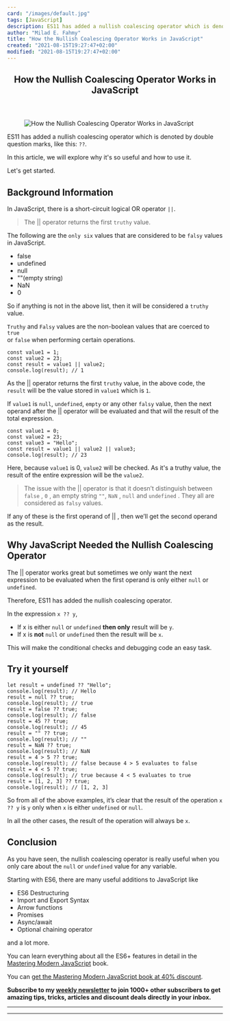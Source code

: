 ```yaml
---
card: "/images/default.jpg"
tags: [JavaScript]
description: ES11 has added a nullish coalescing operator which is denoted
author: "Milad E. Fahmy"
title: "How the Nullish Coalescing Operator Works in JavaScript"
created: "2021-08-15T19:27:47+02:00"
modified: "2021-08-15T19:27:47+02:00"
---
```

<div class="site-wrapper">
<main id="site-main" class="site-main outer">
<div class="inner">
<article class="post-full post tag-javascript tag-react ">
<header class="post-full-header">
<h1 class="post-full-title">How the Nullish Coalescing Operator Works in JavaScript</h1>
</header>
<figure class="post-full-image">
<picture>
<source media="(max-width: 700px)" sizes="1px" srcset="data:image/gif;base64,R0lGODlhAQABAIAAAAAAAP///yH5BAEAAAAALAAAAAABAAEAAAIBRAA7 1w">
<source media="(min-width: 701px)" sizes="(max-width: 800px) 400px,
(max-width: 1170px) 700px,
1400px" srcset="/news/content/images/size/w300/2020/12/nullish-2.jpeg 300w,
/news/content/images/size/w600/2020/12/nullish-2.jpeg 600w,
/news/content/images/size/w1000/2020/12/nullish-2.jpeg 1000w,
/news/content/images/size/w2000/2020/12/nullish-2.jpeg 2000w">
<img onerror="this.style.display='none'" src="/news/content/images/size/w2000/2020/12/nullish-2.jpeg" alt="How the Nullish Coalescing Operator Works in JavaScript">
</picture>
</figure>
<section class="post-full-content">
<div class="post-content">
<p>ES11 has added a nullish coalescing operator which is denoted by double question marks, like this: <code>??</code>. </p>
<p>In this article, we will explore why it's so useful and how to use it.</p>
<p>Let's get started.</p>
<h2 id="background-information">Background Information</h2>
<p>In JavaScript, there is a short-circuit logical OR operator <code>||</code>.</p>
<blockquote>The || operator returns the first <code>truthy</code> value.</blockquote>
<p>The following are the <code>only six</code> values that are considered to be <code>falsy</code> values in JavaScript.</p>
<ul>
<li>false</li>
<li>undefined</li>
<li>null</li>
<li>""(empty string)</li>
<li>NaN</li>
<li>0</li>
</ul>
<p>So if anything is not in the above list, then it will be considered a <code>truthy</code> value.</p>
<p><code>Truthy</code> and <code>Falsy</code> values are the non-boolean values that are coerced to <code>true</code> <br>or <code>false</code> when performing certain operations.</p><pre><code class="language-js">const value1 = 1;
const value2 = 23;
const result = value1 || value2;
console.log(result); // 1</code></pre>
<p>As the || operator returns the first <code>truthy</code> value, in the above code, the <code>result</code> will be the value stored in <code>value1</code> which is <code>1</code>.</p>
<p>If <code>value1</code> is <code>null</code>, <code>undefined</code>, <code>empty</code> or any other <code>falsy</code> value, then the next operand after the || operator will be evaluated and that will the result of the total expression.</p><pre><code class="language-js">const value1 = 0;
const value2 = 23;
const value3 = "Hello";
const result = value1 || value2 || value3;
console.log(result); // 23</code></pre>
<p>Here, because <code>value1</code> is 0, <code>value2</code> will be checked. As it's a truthy value, the result of the entire expression will be the <code>value2</code>.</p>
<blockquote>The issue with the || operator is that it doesn’t distinguish between <code>false</code> , <code>0</code> , an empty string <code>""</code>, <code>NaN</code> , <code>null</code> and <code>undefined</code> . They all are considered as <code>falsy</code> values. </blockquote>
<p>If any of these is the first operand of || , then we’ll get the second operand as the result.</p>
<h2 id="why-javascript-needed-the-nullish-coalescing-operator">Why JavaScript Needed the Nullish Coalescing Operator</h2>
<p>The || operator works great but sometimes we only want the next expression to be evaluated when the first operand is only either <code>null</code> or <code>undefined</code>.</p>
<p>Therefore, ES11 has added the nullish coalescing operator.</p>
<p>In the expression <code>x ?? y</code>,</p>
<ul>
<li>If x is either <code>null</code> or <code>undefined</code> <strong>then only</strong> result will be <code>y</code>.</li>
<li>If x is <strong>not</strong> <code>null</code> or <code>undefined</code> then the result will be <code>x</code>.</li>
</ul>
<p>This will make the conditional checks and debugging code an easy task.</p>
<h2 id="try-it-yourself">Try it yourself</h2><pre><code class="language-js">let result = undefined ?? "Hello";
console.log(result); // Hello
result = null ?? true;
console.log(result); // true
result = false ?? true;
console.log(result); // false
result = 45 ?? true;
console.log(result); // 45
result = "" ?? true;
console.log(result); // ""
result = NaN ?? true;
console.log(result); // NaN
result = 4 &gt; 5 ?? true;
console.log(result); // false because 4 &gt; 5 evaluates to false
result = 4 &lt; 5 ?? true;
console.log(result); // true because 4 &lt; 5 evaluates to true
result = [1, 2, 3] ?? true;
console.log(result); // [1, 2, 3]
</code></pre>
<p>So from all of the above examples, it’s clear that the result of the operation <code>x ?? y</code> is <code>y</code> only when <code>x</code> is either <code>undefined</code> or <code>null</code>. </p>
<p>In all the other cases, the result of the operation will always be <code>x</code>.</p>
<h2 id="conclusion">Conclusion</h2>
<p>As you have seen, the nullish coalescing operator is really useful when you only care about the <code>null</code> or <code>undefined</code> value for any variable.</p>
<p>Starting with ES6, there are many useful additions to JavaScript like </p>
<ul>
<li>ES6 Destructuring</li>
<li>Import and Export Syntax</li>
<li>Arrow functions</li>
<li>Promises</li>
<li>Async/await </li>
<li>Optional chaining operator</li>
</ul>
<p>and a lot more.</p>
<p>You can learn everything about all the ES6+ features in detail in the <a href="https://modernjavascript.yogeshchavan.dev/">Mastering Modern JavaScript</a> book.</p>
<p>You can <a href="https://modernjavascript.yogeshchavan.dev/">get the Mastering Modern JavaScript book at 40% discount</a>.</p>
<p><strong>Subscribe to my <a href="https://yogeshchavan.dev/">weekly newsletter</a> to join 1000+ other subscribers to get amazing tips, tricks, articles and discount deals directly in your inbox.</strong></p>
</div>
<hr>
<hr>
</section>
</article>
</div>
</main>
</div>
<!-- Google Tag Manager (noscript) -->
<!-- End Google Tag Manager (noscript) -->
